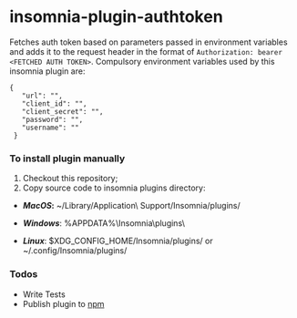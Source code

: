 # **insomnia-plugin-authtoken**

Fetches auth token based on parameters passed in environment variables 
and adds it to the request header in the format of `Authorization: bearer <FETCHED AUTH TOKEN>`.
Compulsory environment variables used by this insomnia plugin are:

```
{
   "url": "",
   "client_id": "",
   "client_secret": "",
   "password": "",
   "username": ""
 }
 ```
 
 ### To install plugin manually
 1) Checkout this repository;
 2) Copy source code to insomnia plugins directory:
 
 - ___MacOS_:__ ~/Library/Application\ Support/Insomnia/plugins/
 
 - _**Windows**_: %APPDATA%\Insomnia\plugins\
 
 - _**Linux**_: $XDG_CONFIG_HOME/Insomnia/plugins/ or ~/.config/Insomnia/plugins/
 
 
 ### Todos
  - Write Tests
  - Publish plugin to [npm](https://www.npmjs.com/)
 